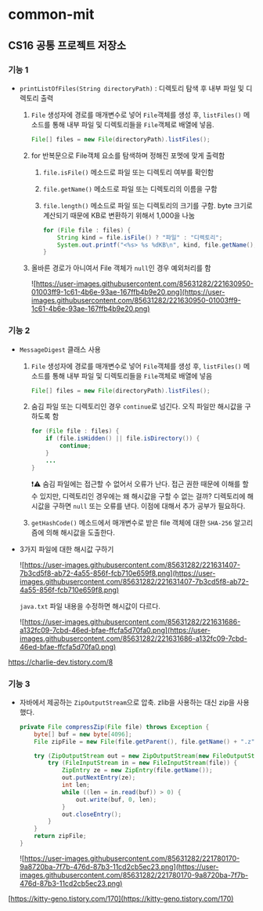 # common-mit
## CS16 공통 프로젝트 저장소
### 기능 1
- `printListOfFiles(String directoryPath)` : 디렉토리 탐색 후 내부 파일 및 디렉토리 출력
    1. `File` 생성자에 경로를 매개변수로 넣어 `File`객체를 생성 후, `listFiles()` 메소드를 통해 내부 파일 및 디렉토리들을 `File`객체로 배열에 넣음.

        ```java
        File[] files = new File(directoryPath).listFiles();
        ```

    2. for 반복문으로 File객체 요소를 탐색하며 정해진 포멧에 맞게 출력함
        1. `file.isFile()` 메소드로 파일 또는 디렉토리 여부를 확인함
        2. `file.getName()` 메소드로 파일 또는 디렉토리의 이름을 구함
        3. `file.length()` 메소드로 파일 또는 디렉토리의 크기를 구함. byte 크기로 계산되기 때문에 KB로 변환하기 위해서 1,000을 나눔

            ```java
            for (File file : files) {
                String kind = file.isFile() ? "파일" : "디렉토리";
                System.out.printf("<%s> %s %dKB\n", kind, file.getName(), file.length() / 1000);
            }
            ```

    3. 올바른 경로가 아니여서 File 객체가 `null`인 경우 예외처리를 함
  
       ![https://user-images.githubusercontent.com/85631282/221630950-01003ff9-1c61-4b6e-93ae-167ffb4b9e20.png](https://user-images.githubusercontent.com/85631282/221630950-01003ff9-1c61-4b6e-93ae-167ffb4b9e20.png)

### 기능 2
- `MessageDigest` 클래스 사용
    1. `File` 생성자에 경로를 매개변수로 넣어 `File`객체를 생성 후, `listFiles()` 메소드를 통해 내부 파일 및 디렉토리들을 `File`객체로 배열에 넣음

        ```java
        File[] files = new File(directoryPath).listFiles();
        ```

    2. 숨김 파일 또는 디렉토리인 경우 `continue`로 넘긴다. 오직 파일만 해시값을 구하도록 함

        ```java
        for (File file : files) {
            if (file.isHidden() || file.isDirectory()) {
                continue;
            }
            ...
        }
        ```

       ❗⚠ 숨김 파일에는 접근할 수 없어서 오류가 난다. 접근 권한 때문에 이해를 할 수 있지만, 디렉토리인 경우에는 왜 해시값을 구할 수 없는 걸까? 디렉토리에 해시값을 구하면 `null` 또는 오류를 낸다. 이점에 대해서 추가 공부가 필요하다.

    3. `getHashCode()` 메소드에서 매개변수로 받은 file 객체에 대한 `SHA-256` 알고리즘에 의해 해시값을 도출한다.
- 3가지 파일에 대한 해시값 구하기

  ![https://user-images.githubusercontent.com/85631282/221631407-7b3cd5f8-ab72-4a55-856f-fcb710e659f8.png](https://user-images.githubusercontent.com/85631282/221631407-7b3cd5f8-ab72-4a55-856f-fcb710e659f8.png)

  `java.txt` 파일 내용을 수정하면 해시값이 다르다.

  ![https://user-images.githubusercontent.com/85631282/221631686-a132fc09-7cbd-46ed-bfae-ffcfa5d70fa0.png](https://user-images.githubusercontent.com/85631282/221631686-a132fc09-7cbd-46ed-bfae-ffcfa5d70fa0.png)
  
https://charlie-dev.tistory.com/8
### 기능 3
- 자바에서 제공하는 `ZipOutputStream`으로 압축. zlib을 사용하는 대신 zip을 사용했다.

    ```java
    private File compressZip(File file) throws Exception {
        byte[] buf = new byte[4096];
        File zipFile = new File(file.getParent(), file.getName() + ".z");
    
        try (ZipOutputStream out = new ZipOutputStream(new FileOutputStream(zipFile))) {
            try (FileInputStream in = new FileInputStream(file)) {
                ZipEntry ze = new ZipEntry(file.getName());
                out.putNextEntry(ze);
                int len;
                while ((len = in.read(buf)) > 0) {
                    out.write(buf, 0, len);
                }
                out.closeEntry();
            }
        }
        return zipFile;
    }
    ```

  ![https://user-images.githubusercontent.com/85631282/221780170-9a8720ba-7f7b-476d-87b3-11cd2cb5ec23.png](https://user-images.githubusercontent.com/85631282/221780170-9a8720ba-7f7b-476d-87b3-11cd2cb5ec23.png)


[https://kitty-geno.tistory.com/170](https://kitty-geno.tistory.com/170)